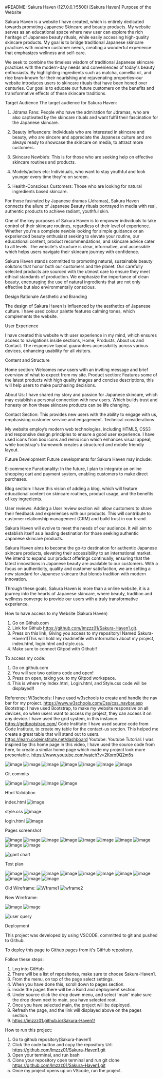 #README: Sakura Haven
(127.0.0.1:5500) [Sakura Haven]
 Purpose of the Website
 
Sakura Haven is a website I have created, which is entirely dedicated towards promoting Japanese Skincare and beauty products. My website serves as an educational space where new user can explore the rich heritage of Japanese beauty rituals, while easily accessing high-quality skincare products. My goal is to bridge traditional Japanese skincare practices with modern customer needs, creating a wonderful experience that emphasizes wellness and self-care.

We seek to combine the timeless wisdom of traditional Japanese skincare practices with the modern-day needs and conveniences of today's beauty enthusiasts. By highlighting ingredients such as matcha, camellia oil, and rice bran-known for their nourishing and rejuvenating properties-our website introduces users to skincare rituals that have been honed over centuries. Our goal is to educate our future customers on the benefits and transformative effects of these skincare traditions.

Target Audience 
The target audience for Sakura Haven:

1. Jdrama Fans: People who have the admiration for Jdramas, who are also captivated by the skincare rituals and want fulfil their fascination for the Japanese skincare.

2. Beauty Influencers: Individuals who are interested in skincare and beauty, who are sincere and appreciate the Japanese culture and are always ready to showcase the skincare on media, to attract more customers.

3. Skincare Newbie’s: This is for those who are seeking help on effective skincare routines and products.

4. Models/actors etc: Individuals, who want to stay youthful and look younger every time they're on screen. 

5. Health-Conscious Customers: Those who are looking for natural ingredients based skincare.

For those fasinated by Japanese dramas (Jdramas), Sakura Haven connects the allure of Japanese Beauty rituals portrayed in media with real, authentic products to achieve radiant, youthful skin.

One of the key purposes of Sakura Haven is to empower individuals to take control of their skincare routines, regardless of their level of experience. Whether you're a complete newbie looking for simple guidance or an experienced beauty enthusiast seeking to elevate your routine, our educational content, product recommendations, and skincare advice cater to all levels. The website's structure is clear, informative, and accessible which helps users navigate their skincare journey with confidence.

Sakura Haven stands committed to promoting natural, sustainable beauty solutons that honor both our customers and the planet. Our carefully selected products are sourced with the utmost care to ensure they meet ethical standards of production. We emphasize the importance of clean beauty, encouraging the use of natural ingredients that are not only effective but also environmentally conscious. 

Design Rationale 
Aesthetic and Branding

The design of Sakura Haven is influenced by the aesthetics of Japanese culture. I have used colour palette features calming tones, which complements the website. 

User Experience

I have created this website with user experience in my mind, which ensures access to navigations inside sections, Home, Products, About us and Contact. The responsive layout guarantees accessibility across various devices, enhancing usability for all visitors.

Content and Structure

Home section: Welcomes new users with an inviting message and brief overview of what to expect from my site.
Product section: Features some of the latest products with high quality images and concise descriptions, this will help users to make purchasing decisions. 

About Us: I have shared my story and passion for Japanese skincare, which may establish a personal connection with new users. Which builds trust and honesty on how these skincare products can be life changing.

Contact Section: This provides new users with the ability to engage with us, emphasising customer service and engagement.
Technical considerations

My website employ’s modern web technologies, including HTML5, CSS3 and responsive design principles to ensure a good user experience. I have used icons from box icons and remix icon which enhances visual appeal, while bootstrap's framework creates a structured and mobile friendly layout.

Future Development 
Future developments for Sakura Haven may include: 

E-commerce Functionality: In the future, I plan to integrate an online shopping cart and payment system, enabling customers to make direct purchases.

Blog section: I have this vision of adding a blog, which will feature educational content on skincare routines, product usage, and the benefits of key ingredients. 

User reviews: Adding a User review section will allow customers to share their feedback and experiences with our products. This will contribute to customer relationship management (CRM) and build trust in our brand. 

Sakura Haven will evolve to meet the needs of our audience. It will aim to establish itself as a leading destination for those seeking authentic Japanese skincare products.

Sakura Haven aims to become the go-to destination for authentic Japanese skincare products, elevating their accessibility to an international market. We intend to expand our product offerings continually, ensuring that the latest innovations in Japanese beauty are available to our customers. With a focus on authenticity, quality and customer satisfaction, we are setting a new standard for Japanese skincare that blends tradition with modern innovation.

Through these goals, Sakura Haven is more than a online website, it is a journey into the hearts of Japanese skincare, where beauty, tradition and wellness converge to provide our users with a truly transformative experience.

How to have access to my Website (Sakura Haven) 

1. Go on Github.com
2. Link for Github https://github.com/Imzzz01/Sakura-Haven1.git.
3. Press on this link, Giving you access to my repository! Named Sakura-Haven1(This will hold my readmefile with information about my project, index.html, login.html and style.css.
4. Make sure to connect Gitpod with Github!!

To access my code:

1. Go on github.com
2. You will see two options code and open!
3. Press on open, taking you to my Gitpod workspace.
4. This is where my Index.html, Login.html, and Style.css code will be displayed!!

Reference:
W3schools:
I have used w3schools to create and handle the nav bar for my project. https://www.w3schools.com/Css/css_navbar.asp
Bootstrap:
I have used Bootstrap, to make my website responsive on all devices, so when users want to access my project, they can access it on any device. I have used the grid system, in this instance.  https://getbootstrap.com/
Code Institute:
I have used source code from Code Institute, to create my table for the contact-us section. This helped me create a great table that will stand out to users. https://learn.codeinstitute.net/dashboard
Youtube:
Youtube Tutorial: I was inspired by this home page in this video, I have used the source code from here, to create a similar home page which made my project look more presentable. https://www.youtube.com/watch?v=2Koro9Q2m5s

![image](https://github.com/user-attachments/assets/ed9d648a-63d7-43ca-a730-195e22890acc)
![image](https://github.com/user-attachments/assets/0b4065ee-8a79-4781-9a15-c8d220010942)
![image](https://github.com/user-attachments/assets/fac560ee-902c-4ab3-8d54-ddd78b1aa243)
![image](https://github.com/user-attachments/assets/18b3f646-fabc-424a-b557-4896ee3780a7)
![image](https://github.com/user-attachments/assets/34770692-23d3-4358-9429-6f7db38f4feb)
![image](https://github.com/user-attachments/assets/d1fd8bda-3025-4a06-a6fb-0fca394cef66)
![image](https://github.com/user-attachments/assets/2364c05b-b1ef-48e2-b74f-3526b895f3a5)


Git commits

![image](https://github.com/user-attachments/assets/967c03f1-f0c8-4fc9-93d3-772be43533d8)
![image](https://github.com/user-attachments/assets/d5adb2a8-9590-447d-9401-4eae6e78920d)
![image](https://github.com/user-attachments/assets/5ca73785-7035-4f45-ad61-8c295119b98a)
![image](https://github.com/user-attachments/assets/5d52bf8f-bd86-4f04-bfee-b9389209c3cd)




Html Validation 

index.html
![image](https://github.com/user-attachments/assets/6ed58e58-fb16-4ed7-a2b3-46ae00dcced1)

style.css
![image](https://github.com/user-attachments/assets/f750fbef-73d0-4e78-905c-54756966899e)


login.html
![image](https://github.com/user-attachments/assets/498aa890-e58b-454f-8c18-f266f39d7b33)



Pages screenshot

![image](https://github.com/user-attachments/assets/085566cd-f795-4cb9-ab1d-63e947e42ee7)
![image](https://github.com/user-attachments/assets/8d66f8cd-a8c2-4396-809b-32ce00eba5f7)
![image](https://github.com/user-attachments/assets/8b25b36c-450a-4a75-a8f0-957605ba3095)
![image](https://github.com/user-attachments/assets/460525f5-64a5-470c-b2c6-062420223c91)
![image](https://github.com/user-attachments/assets/4abd407d-e377-4ea4-a670-86806fec08b6)
![image](https://github.com/user-attachments/assets/45cc34df-b219-4ffc-98b6-00439bade33f)
![image](https://github.com/user-attachments/assets/a9d00768-36c6-4f1a-861f-fb19068b3359)
![image](https://github.com/user-attachments/assets/b2867852-b5a1-4436-8fcb-8df5425549c3)
![image](https://github.com/user-attachments/assets/7ebc5a6b-543e-4353-a23f-1f3bd077af16)
![image](https://github.com/user-attachments/assets/012627b0-8f46-4598-8cb6-a9dcd0109958)








![gant chart](https://github.com/user-attachments/assets/c091b564-73de-4e9c-9b69-dbb19edf01e8)

Test plan 

![image](https://github.com/user-attachments/assets/6603b968-afc2-4450-a3ca-40e69cecaaf4)
![image](https://github.com/user-attachments/assets/7b2575f4-a3f2-4eea-b5e6-e45af9eb98de)
![image](https://github.com/user-attachments/assets/cec65f47-f010-4e27-bfab-476287f36854)
![image](https://github.com/user-attachments/assets/44441d4d-971e-4e0f-aef3-d39e659159d0)
![image](https://github.com/user-attachments/assets/8342d310-fe6e-47d8-aa74-6e5d6058e601)
![image](https://github.com/user-attachments/assets/33705de8-8c13-432c-aaaf-94ace99a421e)
![image](https://github.com/user-attachments/assets/2fb45d0f-f3b2-45eb-8bfa-af41bddd90ef)
![image](https://github.com/user-attachments/assets/b3e96009-ddaf-4601-b77a-1ef030aa55cd)
![image](https://github.com/user-attachments/assets/984dbe93-54a1-41e0-821b-d93164dd477e)
![image](https://github.com/user-attachments/assets/b5e8971d-4406-456c-9869-2cc41e376ca8)
![image](https://github.com/user-attachments/assets/f6871b4a-b53d-4b70-a1d6-d89e6b280d1b)




Old Wireframe:
![Wframe1](https://github.com/user-attachments/assets/5c547e91-c345-4260-8b29-8743239946aa)
![wframe2](https://github.com/user-attachments/assets/b9c1244f-1bbf-4e95-afdb-12dff8c66055)

New Wireframe:

![image](https://github.com/user-attachments/assets/8206423b-e02c-46f6-b644-b585e0746c13)
![image](https://github.com/user-attachments/assets/3e70db9f-75d6-43d2-b325-6ea247b64b87)

![user query](https://github.com/user-attachments/assets/5495cf40-5a67-45c7-9619-cb92c5da3282)

Deployment 

This project was developed by using VSCODE, committed to git and pushed to Github.

To deploy this page to Github pages from it's GitHub repository.

Follow these steps:

1. Log into GitHub
2. There will be a list of repositories, make sure to choose Sakura-Haven1.
3. From the menu, on top of the page select settings.
4. When you have done this, scroll down to pages section.
5. Inside the pages there will be a Build and deployment section.
6. Under source click the drop down menu, and select 'main' make sure the drop down next to main, you have selected root.
7. Once you have selected main, the project will be deployed.
8. Refresh the page, and the link will displayed above on the pages section.
9. https://imzzz01.github.io/Sakura-Haven1/

How to run this project:
1. Go to github repository(Sakura-haven1)
2. Click the code button and copy the repository Url: https://github.com/Imzzz01/Sakura-Haven1.git
3. Open your terminal, and run bash
4. Clone your repository open terminal and run git clone https://github.com/Imzzz01/Sakura-Haven1.git
5. Once my project opens up on VScode, run the project.
